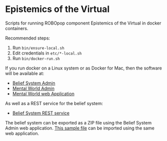 Epistemics of the Virtual
=========================

Scripts for running ROBOpop component Epistemics of the Virtual in docker containers.

Recommended steps:

1. Run `bin/ensure-local.sh`
2. Edit credentials in `etc/*-local.sh`
3. Run `bin/docker-run.sh`

If you run docker on a Linux system or as Docker for Mac, then the software will be available at:

* [Belief System Admin](http://localhost:8888/beliefsystem-webadmin/)
* [Mental World Admin](http://localhost:8888/mentalwold-webadmin/)
* [Mental World web Application](http://localhost:8888/mentalwold-webapp/)

As well as a REST service for the belief system:

* [Belief System REST service](http://localhost:8888/beliefsystem-rest/)

The belief system can be exported as a ZIP file using the Belief System Admin web application.
[This sample file](https://github.com/robopop/epistemics/raw/master/Installation/BeliefSystem.zip)
can be imported using the same web application.
